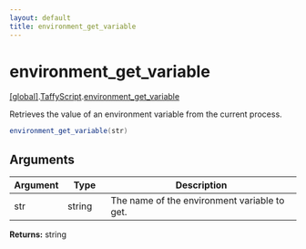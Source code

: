 ```yaml
---
layout: default
title: environment_get_variable
---
```


# environment_get_variable

[\[global\]]({{site.baseurl}}/docs/).[TaffyScript]({{site.baseurl}}/docs/TaffyScript/).[environment_get_variable]({{site.baseurl}}/docs/TaffyScript/environment_get_variable/)

Retrieves the value of an environment variable from the current process.

```cs
environment_get_variable(str)
```

## Arguments

<table>
  <col width="15%">
  <col width="15%">
  <thead>
    <tr>
      <th>Argument</th>
      <th>Type</th>
      <th>Description</th>
    </tr>
  </thead>
  <tbody>
    <tr>
      <td>str</td>
      <td>string</td>
      <td>The name of the environment variable to get.</td>
    </tr>
  </tbody>
</table>

**Returns:** string
